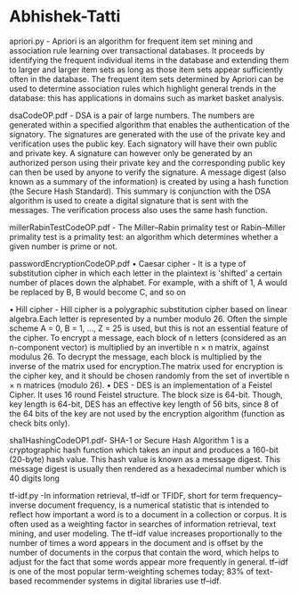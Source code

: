 # Abhishek-Tatti
apriori.py -  Apriori is an algorithm for frequent item set mining and association rule learning over transactional databases. It proceeds by identifying the frequent individual items in the database and extending them to larger and larger item sets as long as those item sets appear sufficiently often in the database. The frequent item sets determined by Apriori can be used to determine  association rules which highlight general trends in the database: this has applications in domains such as market basket analysis.

dsaCodeOP.pdf  - DSA is a pair of large numbers. The numbers are generated within a specified algorithm that enables the authentication of the signatory. The signatures are generated with the use of the private key and verification uses the public key. Each signatory will have their own public and private key. A signature can however only be generated by an authorized person using their private key and the corresponding public key can then be used by anyone to verify the signature.
A message digest (also known as a summary of the information) is created by using a hash function (the Secure Hash Standard). This summary is conjunction with the DSA algorithm is used to create a digital signature that is sent with the messages. The verification process also uses the same hash function.

millerRabinTestCodeOP.pdf -  The Miller–Rabin primality test or Rabin–Miller primality test is a primality test: an algorithm which determines whether a given number is prime or not.


passwordEncryptionCodeOP.pdf
•	Caesar cipher - It is a type of substitution cipher in which each letter in the plaintext is 'shifted' a certain number of places down the alphabet. For example, with a shift of 1, A would be replaced by B, B would become C, and so on

•	Hill cipher - Hill cipher is a polygraphic substitution cipher based on linear algebra.Each letter is represented by a number modulo 26. Often the simple scheme A = 0, B = 1, …, Z = 25 is used, but this is not an essential feature of the cipher. To encrypt a message, each block of n letters (considered as an n-component vector) is multiplied by an invertible n × n matrix, against modulus 26. To decrypt the message, each block is multiplied by the inverse of the matrix used for encryption.The matrix used for encryption is the cipher key, and it should be chosen randomly from the set of invertible n × n matrices (modulo 26).
•	DES - DES is an implementation of a Feistel Cipher. It uses 16 round Feistel structure. The block size is 64-bit. Though, key length is 64-bit, DES has an effective key length of 56 bits, since 8 of the 64 bits of the key are not used by the encryption algorithm (function as check bits only).

sha1HashingCodeOP1.pdf- SHA-1 or Secure Hash Algorithm 1 is a cryptographic hash function which takes an input and produces a 160-bit (20-byte) hash value. This hash value is known as a message digest. This message digest is usually then rendered as a hexadecimal number which is 40 digits long

tf-idf.py -In information retrieval, tf–idf or TFIDF, short for term frequency–inverse document frequency, is a numerical statistic that is intended to reflect how important a word is to a document in a collection or corpus. It is often used as a weighting factor in searches of information retrieval, text mining, and user modeling. The tf–idf value increases proportionally to the number of times a word appears in the document and is offset by the number of documents in the corpus that contain the word, which helps to adjust for the fact that some words appear more frequently in general. tf–idf is one of the most popular term-weighting schemes today; 83% of text-based recommender systems in digital libraries use tf–idf.

